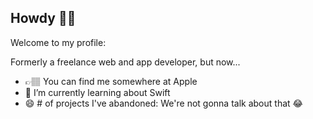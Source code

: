 ## Howdy 👋🏾

Welcome to my profile:

Formerly a freelance web and app developer, but now...

- 👉🏽 You can find me somewhere at Apple
- 🌱 I’m currently learning about Swift
- 😄 # of projects I've abandoned: We're not gonna talk about that 😂

